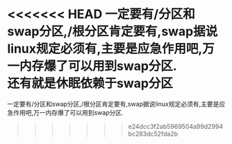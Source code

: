 <<<<<<< HEAD
一定要有/分区和swap分区,/根分区肯定要有,swap据说linux规定必须有,主要是应急作用吧,万一内存爆了可以用到swap分区.  
还有就是休眠依赖于swap分区
=======
一定要有/分区和swap分区,/根分区肯定要有,swap据说linux规定必须有,主要是应急作用吧,万一内存爆了可以用到swap分区.
>>>>>>> e24dcc3f2ab5969504a99d2994bc283dc52fda2b
